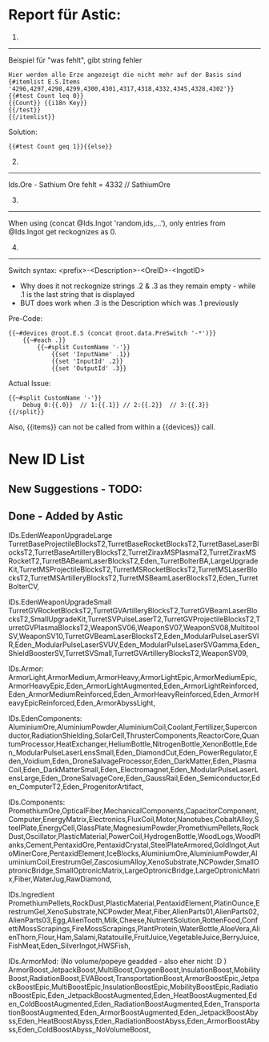 Report für Astic:
=================

1.
----

Beispiel für "was fehlt", gibt string fehler

	Hier werden alle Erze angezeigt die nicht mehr auf der Basis sind
	{#itemlist E.S.Items '4296,4297,4298,4299,4300,4301,4317,4318,4332,4345,4328,4302'}}
	{{#test Count leq 0}}
	{{Count}} {{i18n Key}}
	{{/test}}
	{{/itemlist}}

Solution:

	{{#test Count geq 1}}{{else}}


2.
----

Ids.Ore - Sathium Ore fehlt = 4332 // SathiumOre

3.
----

When using (concat @Ids.Ingot 'random,ids,...'), only entries from @Ids.Ingot get reckognizes as 0.

4.
----

Switch syntax:  \<prefix\>-\<Description\>-\<OreID\>-\<IngotID\>

- Why does it not reckognize strings .2 & .3 as they remain empty - while .1 is the last string that is displayed 
- BUT does work when .3 is the Description which was .1 previously



Pre-Code:

	{{~#devices @root.E.S (concat @root.data.PreSwitch '-*')}}
		{{~#each .}}
			{{~#split CustomName '-'}}
				{{set 'InputName' .1}}
				{{set 'InputId' .2}}
				{{set 'OutputId' .3}}

Actual Issue:

	{{~#split CustomName '-'}}
		Debug 0:{{.0}}  // 1:{{.1}} // 2:{{.2}}  // 3:{{.3}}
	{{/split}}

Also, {{items}} can not be called from within a {{devices}} call.



New ID List
============

New Suggestions - TODO:
-----------------------


Done - Added by Astic
---------------------


IDs.EdenWeaponUpgradeLarge
TurretBaseProjectileBlocksT2,TurretBaseRocketBlocksT2,TurretBaseLaserBlocksT2,TurretBaseArtilleryBlocksT2,TurretZiraxMSPlasmaT2,TurretZiraxMSRocketT2,TurretBABeamLaserBlocksT2,Eden_TurretBolterBA,LargeUpgradeKit,TurretMSProjectileBlocksT2,TurretMSRocketBlocksT2,TurretMSLaserBlocksT2,TurretMSArtilleryBlocksT2,TurretMSBeamLaserBlocksT2,Eden_TurretBolterCV,

IDs.EdenWeaponUpgradeSmall
TurretGVRocketBlocksT2,TurretGVArtilleryBlocksT2,TurretGVBeamLaserBlocksT2,SmallUpgradeKit,TurretSVPulseLaserT2,TurretGVProjectileBlocksT2,TurretGVPlasmaBlocksT2,WeaponSV06,WeaponSV07,WeaponSV08,MultitoolSV,WeaponSV10,TurretGVBeamLaserBlocksT2,Eden_ModularPulseLaserSVIR,Eden_ModularPulseLaserSVUV,Eden_ModularPulseLaserSVGamma,Eden_ShieldBoosterSV,TurretSVSmall,TurretGVArtilleryBlocksT2,WeaponSV09,

IDs.Armor:
ArmorLight,ArmorMedium,ArmorHeavy,ArmorLightEpic,ArmorMediumEpic,ArmorHeavyEpic,Eden_ArmorLightAugmented,Eden_ArmorLightReinforced,Eden_ArmorMediumReinforced,Eden_ArmorHeavyReinforced,Eden_ArmorHeavyEpicReinforced,Eden_ArmorAbyssLight,

IDs.EdenComponents:
AluminiumOre,AluminiumPowder,AluminiumCoil,Coolant,Fertilizer,Superconductor,RadiationShielding,SolarCell,ThrusterComponents,ReactorCore,QuantumProcessor,HeatExchanger,HeliumBottle,NitrogenBottle,XenonBottle,Eden_ModularPulseLaserLensSmall,Eden_DiamondCut,Eden_PowerRegulator,Eden_Voidium,Eden_DroneSalvageProcessor,Eden_DarkMatter,Eden_PlasmaCoil,Eden_DarkMatterSmall,Eden_Electromagnet,Eden_ModularPulseLaserLensLarge,Eden_DroneSalvageCore,Eden_GaussRail,Eden_Semiconductor,Eden_ComputerT2,Eden_ProgenitorArtifact,

IDs.Components:
PromethiumOre,OpticalFiber,MechanicalComponents,CapacitorComponent,Computer,EnergyMatrix,Electronics,FluxCoil,Motor,Nanotubes,CobaltAlloy,SteelPlate,EnergyCell,GlassPlate,MagnesiumPowder,PromethiumPellets,RockDust,Oscillator,PlasticMaterial,PowerCoil,HydrogenBottle,WoodLogs,WoodPlanks,Cement,PentaxidOre,PentaxidCrystal,SteelPlateArmored,GoldIngot,AutoMinerCore,PentaxidElement,IceBlocks,AluminiumOre,AluminiumPowder,AluminiumCoil,ErestrumGel,ZascosiumAlloy,XenoSubstrate,NCPowder,SmallOptronicBridge,SmallOptronicMatrix,LargeOptronicBridge,LargeOptronicMatrix,Fiber,WaterJug,RawDiamond,

IDs.Ingredient
PromethiumPellets,RockDust,PlasticMaterial,PentaxidElement,PlatinOunce,ErestrumGel,XenoSubstrate,NCPowder,Meat,Fiber,AlienParts01,AlienParts02,AlienParts03,Egg,AlienTooth,Milk,Cheese,NutrientSolution,RottenFood,ConfettiMossScrapings,FireMossScrapings,PlantProtein,WaterBottle,AloeVera,AlienThorn,Flour,Ham,Salami,Ratatouille,FruitJuice,VegetableJuice,BerryJuice,FishMeat,Eden_SilverIngot,HWSFish,

IDs.ArmorMod: (No volume/popeye geadded - also eher nicht :D )
ArmorBoost,JetpackBoost,MultiBoost,OxygenBoost,InsulationBoost,MobilityBoost,RadiationBoost,EVABoost,TransportationBoost,ArmorBoostEpic,JetpackBoostEpic,MultiBoostEpic,InsulationBoostEpic,MobilityBoostEpic,RadiationBoostEpic,Eden_JetpackBoostAugmented,Eden_HeatBoostAugmented,Eden_ColdBoostAugmented,Eden_RadiationBoostAugmented,Eden_TransportationBoostAugmented,Eden_ArmorBoostAugmented,Eden_JetpackBoostAbyss,Eden_HeatBoostAbyss,Eden_RadiationBoostAbyss,Eden_ArmorBoostAbyss,Eden_ColdBoostAbyss,,NoVolumeBoost,
